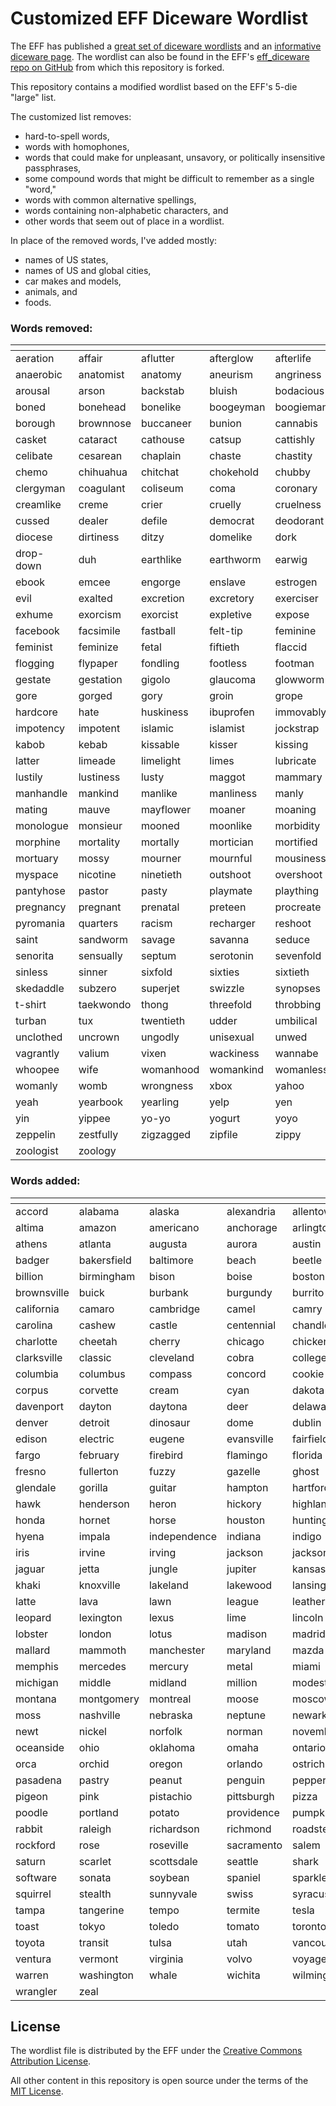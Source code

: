 # Customized EFF Diceware Wordlist

The EFF has published a [great set of diceware wordlists](https://www.eff.org/deeplinks/2016/07/new-wordlists-random-passphrases) and an [informative diceware page](https://www.eff.org/dice).  The wordlist can also be found in the EFF's [eff_diceware repo on GitHub](https://github.com/EFForg/eff_diceware) from which this repository is forked.

This repository contains a modified wordlist based on the EFF's 5-die "large" list.

The customized list removes:
  - hard-to-spell words,
  - words with homophones,
  - words that could make for unpleasant, unsavory, or politically insensitive passphrases,
  - some compound words that might be difficult to remember as a single "word,"
  - words with common alternative spellings,
  - words containing non-alphabetic characters, and
  - other words that seem out of place in a wordlist.

In place of the removed words, I've added mostly:
  - names of US states,
  - names of US and global cities,
  - car makes and models,
  - animals, and
  - foods.

### Words removed:
|[]()|[]()|[]()|[]()|[]()|[]()|
|---|---|---|---|---|---|
|aeration|affair|aflutter|afterglow|afterlife|aids|
|anaerobic|anatomist|anatomy|aneurism|angriness|arose|
|arousal|arson|backstab|bluish|bodacious|bok|
|boned|bonehead|bonelike|boogeyman|boogieman|bootie|
|borough|brownnose|buccaneer|bunion|cannabis|caress|
|casket|cataract|cathouse|catsup|cattishly|celibacy|
|celibate|cesarean|chaplain|chaste|chastity|chatroom|
|chemo|chihuahua|chitchat|chokehold|chubby|cinch|
|clergyman|coagulant|coliseum|coma|coronary|crabgrass|
|creamlike|creme|crier|cruelly|cruelness|cruelty|
|cussed|dealer|defile|democrat|deodorant|diaper|
|diocese|dirtiness|ditzy|domelike|dork|dowry|
|drop-down|duh|earthlike|earthworm|earwig|eastcoast|
|ebook|emcee|engorge|enslave|estrogen|euphemism|
|evil|exalted|excretion|excretory|exerciser|exes|
|exhume|exorcism|exorcist|expletive|expose|exposure|
|facebook|facsimile|fastball|felt-tip|feminine|feminism|
|feminist|feminize|fetal|fiftieth|flaccid|flatworm|
|flogging|flypaper|fondling|footless|footman|geiger|
|gestate|gestation|gigolo|glaucoma|glowworm|gonad|
|gore|gorged|gory|groin|grope|handgun|
|hardcore|hate|huskiness|ibuprofen|immovably|impotence|
|impotency|impotent|islamic|islamist|jockstrap|jujitsu|
|kabob|kebab|kissable|kisser|kissing|krypton|
|latter|limeade|limelight|limes|lubricate|lustfully|
|lustily|lustiness|lusty|maggot|mammary|mammogram|
|manhandle|mankind|manlike|manliness|manly|marital|
|mating|mauve|mayflower|moaner|moaning|monogamy|
|monologue|monsieur|mooned|moonlike|morbidity|morbidly|
|morphine|mortality|mortally|mortician|mortified|mortify|
|mortuary|mossy|mourner|mournful|mousiness|mumps|
|myspace|nicotine|ninetieth|outshoot|overshoot|pagan|
|pantyhose|pastor|pasty|playmate|plaything|poison|
|pregnancy|pregnant|prenatal|preteen|procreate|pureblood|
|pyromania|quarters|racism|recharger|reshoot|roundworm|
|saint|sandworm|savage|savanna|seduce|seducing|
|senorita|sensually|septum|serotonin|sevenfold|siamese|
|sinless|sinner|sixfold|sixties|sixtieth|sixtyfold|
|skedaddle|subzero|superjet|swizzle|synopses|synopsis|
|t-shirt|taekwondo|thong|threefold|throbbing|timothy|
|turban|tux|twentieth|udder|umbilical|unbutton|
|unclothed|uncrown|ungodly|unisexual|unwed|unwomanly|
|vagrantly|valium|vixen|wackiness|wannabe|whacky|
|whoopee|wife|womanhood|womankind|womanless|womanlike|
|womanly|womb|wrongness|xbox|yahoo|yapping|
|yeah|yearbook|yearling|yelp|yen|yiddish|
|yin|yippee|yo-yo|yogurt|yoyo|zealous|
|zeppelin|zestfully|zigzagged|zipfile|zippy|zit|
|zoologist|zoology|||||

### Words added:
|[]()|[]()|[]()|[]()|[]()|[]()|
|---|---|---|---|---|---|
|accord|alabama|alaska|alexandria|allentown|almond|
|altima|amazon|americano|anchorage|arlington|artichoke|
|athens|atlanta|augusta|aurora|austin|avocado|
|badger|bakersfield|baltimore|beach|beetle|billings|
|billion|birmingham|bison|boise|boston|boulder|
|brownsville|buick|burbank|burgundy|burrito|butter|
|california|camaro|cambridge|camel|camry|carlsbad|
|carolina|cashew|castle|centennial|chandler|charleston|
|charlotte|cheetah|cherry|chicago|chicken|chocolate|
|clarksville|classic|cleveland|cobra|college|colorado|
|columbia|columbus|compass|concord|cookie|corolla|
|corpus|corvette|cream|cyan|dakota|dallas|
|davenport|dayton|daytona|deer|delaware|denton|
|denver|detroit|dinosaur|dome|dublin|durham|
|edison|electric|eugene|evansville|fairfield|fajita|
|fargo|february|firebird|flamingo|florida|flower|
|fresno|fullerton|fuzzy|gazelle|ghost|giraffe|
|glendale|gorilla|guitar|hampton|hartford|hawaii|
|hawk|henderson|heron|hickory|highlander|hollywood|
|honda|hornet|horse|houston|huntington|huntsville|
|hyena|impala|independence|indiana|indigo|iowa|
|iris|irvine|irving|jackson|jacksonville|jade|
|jaguar|jetta|jungle|jupiter|kansas|kentucky|
|khaki|knoxville|lakeland|lakewood|lansing|laredo|
|latte|lava|lawn|league|leather|lemur|
|leopard|lexington|lexus|lime|lincoln|loaf|
|lobster|london|lotus|madison|madrid|malibu|
|mallard|mammoth|manchester|maryland|mazda|medium|
|memphis|mercedes|mercury|metal|miami|miata|
|michigan|middle|midland|million|modesto|monkey|
|montana|montgomery|montreal|moose|moscow|mosquito|
|moss|nashville|nebraska|neptune|newark|newport|
|newt|nickel|norfolk|norman|november|oakland|
|oceanside|ohio|oklahoma|omaha|ontario|orange|
|orca|orchid|oregon|orlando|ostrich|overland|
|pasadena|pastry|peanut|penguin|pepper|philadelphia|
|pigeon|pink|pistachio|pittsburgh|pizza|plano|
|poodle|portland|potato|providence|pumpkin|quarter|
|rabbit|raleigh|richardson|richmond|roadster|rochester|
|rockford|rose|roseville|sacramento|salem|salmon|
|saturn|scarlet|scottsdale|seattle|shark|silverado|
|software|sonata|soybean|spaniel|sparkle|springfield|
|squirrel|stealth|sunnyvale|swiss|syracuse|tacoma|
|tampa|tangerine|tempo|termite|tesla|texas|
|toast|tokyo|toledo|tomato|toronto|tortilla|
|toyota|transit|tulsa|utah|vancouver|vegas|
|ventura|vermont|virginia|volvo|voyager|waco|
|warren|washington|whale|wichita|wilmington|wombat|
|wrangler|zeal|||||

## License

The wordlist file is distributed by the EFF under the [Creative Commons Attribution License](https://creativecommons.org/licenses/by/3.0/us/).

All other content in this repository is open source under the terms of the [MIT License](http://opensource.org/licenses/MIT).

